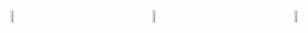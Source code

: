<div style="display: flex; justify-content: space-between; width:100%">
<img align=center display=flex width=10% src="https://media.giphy.com/media/XH9wwXfUXu91wAJwN5/giphy.gif">
<img align=center width=10% src="https://media.giphy.com/media/eNAsjO55tPbgaor7ma/giphy.gif">
<img align=center width=10% src="https://media.giphy.com/media/kdFc8fubgS31b8DsVu/giphy.gif">
</div>

<!--
**Charlie-robin/Charlie-robin** is a ✨ _special_ ✨ repository because its `README.md` (this file) appears on your GitHub profile.

Here are some ideas to get you started:

- 🔭 I’m currently working on ...
- 🌱 I’m currently learning ...
- 👯 I’m looking to collaborate on ...
- 🤔 I’m looking for help with ...
- 💬 Ask me about ...
- 📫 How to reach me: ...
- 😄 Pronouns: ...
- ⚡ Fun fact: ...
-->
